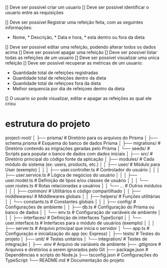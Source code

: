 
[] Deve ser possivel criar um usuario
[] Deve ser possivel identificar o usuario entre as requisições

[] Deve ser possivel Registrar uma refeição feita, com as seguintes informações:
  * Nome, * Descrição, * Data e hora, * esta dentro ou fora da dieta

[] Deve ser possivel editar uma refeição, podendo alterar todos os dados acima
[] Deve ser possivel apagar uma refeição
[] Deve ser possivel listar todas as refeições de um usuario
[] Deve ser possivel visualizar uma unica refeição
[] Deve ser possivel recuperar as metricas de um usuario:
  * Quantidade total de refeições registradas
  * Quantidade total de refeições dentro da dieta
  * Quantidade total de refeiçoes fora da dieta
  * Melhor sequencia por dia de refeiçoes dentro da dieta

[] O usuario so pode visualizar, editar e apagar as refeições as qual ele criou


# estrutura do projeto 

project-root/
│
├── prisma/                # Diretório para os arquivos do Prisma
│   ├── schema.prisma       # Esquema do banco de dados Prisma
│   ├── migrations/         # Diretório contendo as migrações geradas pelo Prisma
│   └── seeds/              # Scripts para popular o banco de dados com dados iniciais
│
├── src/                   # Diretório principal do código fonte da aplicação
│   ├── modules/            # Cada módulo do sistema (ex: users, products, etc.)
│   │   ├── user/           # Módulo para User (exemplo)
│   │   │   ├── user.controller.ts  # Controlador do usuário
│   │   │   ├── user.service.ts     # Lógica de negócios do usuário
│   │   │   ├── user.model.ts       # Definição de tipos e/ou classes de usuário
│   │   │   └── user.routes.ts      # Rotas relacionadas a usuários
│   │   └── ...                    # Outros módulos
│   │
│   ├── common/             # Utilitários e código compartilhado
│   │   ├── middlewares/    # Middlewares globais
│   │   ├── helpers/        # Funções utilitárias
│   │   └── constants.ts    # Constantes globais
│   │
│   ├── config/             # Configurações de ambiente
│   │   ├── db.ts           # Configuração do Prisma ou banco de dados
│   │   └── env.ts          # Configuração de variáveis de ambiente
│   │
│   ├── interfaces/         # Definição de interfaces TypeScript
│   │   └── user.interface.ts # Interfaces para o módulo de usuários (exemplo)
│   │
│   ├── server.ts           # Arquivo principal que inicia o servidor
│   └── app.ts              # Configuração e inicialização do app (ex: Express)
│
├── tests/                 # Testes do projeto
│   ├── unit/              # Testes unitários
│   └── integration/       # Testes de integração
│
├── .env                   # Arquivo de variáveis de ambiente
├── .gitignore             # Arquivos e diretórios a serem ignorados pelo Git
├── package.json           # Dependências e scripts do Node.js
├── tsconfig.json          # Configurações do TypeScript
└── README.md              # Documentação do projeto